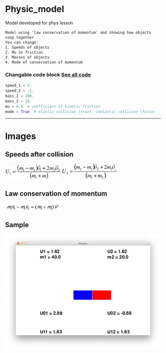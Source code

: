 # Physic_model 
Model developed for phys lesson 
``` 
Model using 'law conservation of momentum' and showing how objects coop together 
You can change: 
1. Speeds of objects 
2. Mu in friction 
3. Masses of objects 
4. Mode of conservation of momentum 
``` 
### Changable code block [See all code](https://github.com/TIove/Physic_model/blob/master/game.py) 
```Python
speed_1 = 3.
speed_2 = -1.
mass_1 = 200.
mass_2 = 20.
mu = 0.5  # coefficient of kinetic friction
mode = True  # elastic collision (true), inelastic collision (false)
```  

---  
# Images
## Speeds after collision
<img src="https://github.com/TIove/Physic_model/blob/master/Images/f1.png" width="180">
<img src="https://github.com/TIove/Physic_model/blob/master/Images/f2.png" width="180">

## Law conservation of momentum
<img src="https://github.com/TIove/Physic_model/blob/master/Images/f3.png" width="180">

## Sample
<img src="https://github.com/TIove/Physic_model/blob/master/Images/sample.png" width="580">

